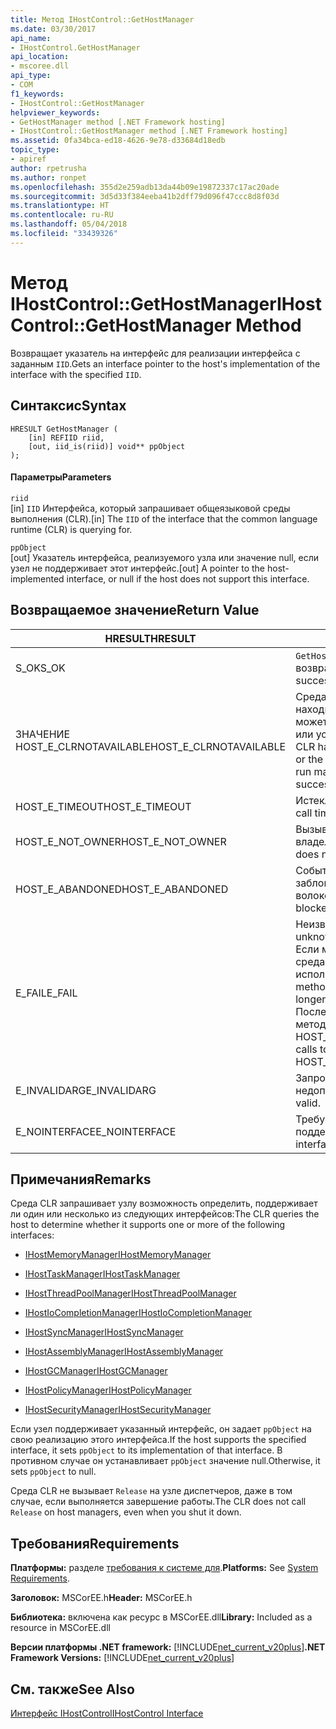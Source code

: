 ```yaml
---
title: Метод IHostControl::GetHostManager
ms.date: 03/30/2017
api_name:
- IHostControl.GetHostManager
api_location:
- mscoree.dll
api_type:
- COM
f1_keywords:
- IHostControl::GetHostManager
helpviewer_keywords:
- GetHostManager method [.NET Framework hosting]
- IHostControl::GetHostManager method [.NET Framework hosting]
ms.assetid: 0fa34bca-ed18-4626-9e78-d33684d18edb
topic_type:
- apiref
author: rpetrusha
ms.author: ronpet
ms.openlocfilehash: 355d2e259adb13da44b09e19872337c17ac20ade
ms.sourcegitcommit: 3d5d33f384eeba41b2dff79d096f47ccc8d8f03d
ms.translationtype: HT
ms.contentlocale: ru-RU
ms.lasthandoff: 05/04/2018
ms.locfileid: "33439326"
---
```

# <a name="ihostcontrolgethostmanager-method"></a><span data-ttu-id="a4856-102">Метод IHostControl::GetHostManager</span><span class="sxs-lookup"><span data-stu-id="a4856-102">IHostControl::GetHostManager Method</span></span>
<span data-ttu-id="a4856-103">Возвращает указатель на интерфейс для реализации интерфейса с заданным `IID`.</span><span class="sxs-lookup"><span data-stu-id="a4856-103">Gets an interface pointer to the host's implementation of the interface with the specified `IID`.</span></span>  
  
## <a name="syntax"></a><span data-ttu-id="a4856-104">Синтаксис</span><span class="sxs-lookup"><span data-stu-id="a4856-104">Syntax</span></span>  
  
```  
HRESULT GetHostManager (  
    [in] REFIID riid,  
    [out, iid_is(riid)] void** ppObject  
);  
```  
  
#### <a name="parameters"></a><span data-ttu-id="a4856-105">Параметры</span><span class="sxs-lookup"><span data-stu-id="a4856-105">Parameters</span></span>  
 `riid`  
 <span data-ttu-id="a4856-106">[in] `IID` Интерфейса, который запрашивает общеязыковой среды выполнения (CLR).</span><span class="sxs-lookup"><span data-stu-id="a4856-106">[in] The `IID` of the interface that the common language runtime (CLR) is querying for.</span></span>  
  
 `ppObject`  
 <span data-ttu-id="a4856-107">[out] Указатель интерфейса, реализуемого узла или значение null, если узел не поддерживает этот интерфейс.</span><span class="sxs-lookup"><span data-stu-id="a4856-107">[out] A pointer to the host-implemented interface, or null if the host does not support this interface.</span></span>  
  
## <a name="return-value"></a><span data-ttu-id="a4856-108">Возвращаемое значение</span><span class="sxs-lookup"><span data-stu-id="a4856-108">Return Value</span></span>  
  
|<span data-ttu-id="a4856-109">HRESULT</span><span class="sxs-lookup"><span data-stu-id="a4856-109">HRESULT</span></span>|<span data-ttu-id="a4856-110">Описание</span><span class="sxs-lookup"><span data-stu-id="a4856-110">Description</span></span>|  
|-------------|-----------------|  
|<span data-ttu-id="a4856-111">S_OK</span><span class="sxs-lookup"><span data-stu-id="a4856-111">S_OK</span></span>|<span data-ttu-id="a4856-112">`GetHostManager` успешно возвращен.</span><span class="sxs-lookup"><span data-stu-id="a4856-112">`GetHostManager` returned successfully.</span></span>|  
|<span data-ttu-id="a4856-113">ЗНАЧЕНИЕ HOST_E_CLRNOTAVAILABLE</span><span class="sxs-lookup"><span data-stu-id="a4856-113">HOST_E_CLRNOTAVAILABLE</span></span>|<span data-ttu-id="a4856-114">Среда CLR не загружена в процесс или находится в состоянии, в котором не может выполнять управляемый код или успешно обработать вызов.</span><span class="sxs-lookup"><span data-stu-id="a4856-114">The CLR has not been loaded into a process, or the CLR is in a state in which it cannot run managed code or process the call successfully.</span></span>|  
|<span data-ttu-id="a4856-115">HOST_E_TIMEOUT</span><span class="sxs-lookup"><span data-stu-id="a4856-115">HOST_E_TIMEOUT</span></span>|<span data-ttu-id="a4856-116">Истекло время ожидания вызова.</span><span class="sxs-lookup"><span data-stu-id="a4856-116">The call timed out.</span></span>|  
|<span data-ttu-id="a4856-117">HOST_E_NOT_OWNER</span><span class="sxs-lookup"><span data-stu-id="a4856-117">HOST_E_NOT_OWNER</span></span>|<span data-ttu-id="a4856-118">Вызывающий объект не является владельцем блокировки.</span><span class="sxs-lookup"><span data-stu-id="a4856-118">The caller does not own the lock.</span></span>|  
|<span data-ttu-id="a4856-119">HOST_E_ABANDONED</span><span class="sxs-lookup"><span data-stu-id="a4856-119">HOST_E_ABANDONED</span></span>|<span data-ttu-id="a4856-120">Событие было отменено заблокированный поток или ожидал волокон.</span><span class="sxs-lookup"><span data-stu-id="a4856-120">An event was canceled while a blocked thread or fiber was waiting on it.</span></span>|  
|<span data-ttu-id="a4856-121">E_FAIL</span><span class="sxs-lookup"><span data-stu-id="a4856-121">E_FAIL</span></span>|<span data-ttu-id="a4856-122">Неизвестная Неустранимая ошибка.</span><span class="sxs-lookup"><span data-stu-id="a4856-122">An unknown catastrophic failure occurred.</span></span> <span data-ttu-id="a4856-123">Если метод вернет значение E_FAIL, среда CLR больше не может использоваться в процессе.</span><span class="sxs-lookup"><span data-stu-id="a4856-123">When a method returns E_FAIL, the CLR is no longer usable within the process.</span></span> <span data-ttu-id="a4856-124">Последующие вызовы размещение методы возвращают значение HOST_E_CLRNOTAVAILABLE.</span><span class="sxs-lookup"><span data-stu-id="a4856-124">Subsequent calls to hosting methods return HOST_E_CLRNOTAVAILABLE.</span></span>|  
|<span data-ttu-id="a4856-125">E_INVALIDARG</span><span class="sxs-lookup"><span data-stu-id="a4856-125">E_INVALIDARG</span></span>|<span data-ttu-id="a4856-126">Запрошенный `IID` является недопустимым.</span><span class="sxs-lookup"><span data-stu-id="a4856-126">The requested `IID` is not valid.</span></span>|  
|<span data-ttu-id="a4856-127">E_NOINTERFACE</span><span class="sxs-lookup"><span data-stu-id="a4856-127">E_NOINTERFACE</span></span>|<span data-ttu-id="a4856-128">Требуемый интерфейс не поддерживается.</span><span class="sxs-lookup"><span data-stu-id="a4856-128">The requested interface is not supported.</span></span>|  
  
## <a name="remarks"></a><span data-ttu-id="a4856-129">Примечания</span><span class="sxs-lookup"><span data-stu-id="a4856-129">Remarks</span></span>  
 <span data-ttu-id="a4856-130">Среда CLR запрашивает узлу возможность определить, поддерживает ли один или несколько из следующих интерфейсов:</span><span class="sxs-lookup"><span data-stu-id="a4856-130">The CLR queries the host to determine whether it supports one or more of the following interfaces:</span></span>  
  
-   [<span data-ttu-id="a4856-131">IHostMemoryManager</span><span class="sxs-lookup"><span data-stu-id="a4856-131">IHostMemoryManager</span></span>](../../../../docs/framework/unmanaged-api/hosting/ihostmemorymanager-interface.md)  
  
-   [<span data-ttu-id="a4856-132">IHostTaskManager</span><span class="sxs-lookup"><span data-stu-id="a4856-132">IHostTaskManager</span></span>](../../../../docs/framework/unmanaged-api/hosting/ihosttaskmanager-interface.md)  
  
-   [<span data-ttu-id="a4856-133">IHostThreadPoolManager</span><span class="sxs-lookup"><span data-stu-id="a4856-133">IHostThreadPoolManager</span></span>](../../../../docs/framework/unmanaged-api/hosting/ihostthreadpoolmanager-interface.md)  
  
-   [<span data-ttu-id="a4856-134">IHostIoCompletionManager</span><span class="sxs-lookup"><span data-stu-id="a4856-134">IHostIoCompletionManager</span></span>](../../../../docs/framework/unmanaged-api/hosting/ihostiocompletionmanager-interface.md)  
  
-   [<span data-ttu-id="a4856-135">IHostSyncManager</span><span class="sxs-lookup"><span data-stu-id="a4856-135">IHostSyncManager</span></span>](../../../../docs/framework/unmanaged-api/hosting/ihostsyncmanager-interface.md)  
  
-   [<span data-ttu-id="a4856-136">IHostAssemblyManager</span><span class="sxs-lookup"><span data-stu-id="a4856-136">IHostAssemblyManager</span></span>](../../../../docs/framework/unmanaged-api/hosting/ihostassemblymanager-interface.md)  
  
-   [<span data-ttu-id="a4856-137">IHostGCManager</span><span class="sxs-lookup"><span data-stu-id="a4856-137">IHostGCManager</span></span>](../../../../docs/framework/unmanaged-api/hosting/ihostgcmanager-interface.md)  
  
-   [<span data-ttu-id="a4856-138">IHostPolicyManager</span><span class="sxs-lookup"><span data-stu-id="a4856-138">IHostPolicyManager</span></span>](../../../../docs/framework/unmanaged-api/hosting/ihostpolicymanager-interface.md)  
  
-   [<span data-ttu-id="a4856-139">IHostSecurityManager</span><span class="sxs-lookup"><span data-stu-id="a4856-139">IHostSecurityManager</span></span>](../../../../docs/framework/unmanaged-api/hosting/ihostsecuritymanager-interface.md)  
  
 <span data-ttu-id="a4856-140">Если узел поддерживает указанный интерфейс, он задает `ppObject` на свою реализацию этого интерфейса.</span><span class="sxs-lookup"><span data-stu-id="a4856-140">If the host supports the specified interface, it sets `ppObject` to its implementation of that interface.</span></span> <span data-ttu-id="a4856-141">В противном случае он устанавливает `ppObject` значение null.</span><span class="sxs-lookup"><span data-stu-id="a4856-141">Otherwise, it sets `ppObject` to null.</span></span>  
  
 <span data-ttu-id="a4856-142">Среда CLR не вызывает `Release` на узле диспетчеров, даже в том случае, если выполняется завершение работы.</span><span class="sxs-lookup"><span data-stu-id="a4856-142">The CLR does not call `Release` on host managers, even when you shut it down.</span></span>  
  
## <a name="requirements"></a><span data-ttu-id="a4856-143">Требования</span><span class="sxs-lookup"><span data-stu-id="a4856-143">Requirements</span></span>  
 <span data-ttu-id="a4856-144">**Платформы:** разделе [требования к системе для](../../../../docs/framework/get-started/system-requirements.md).</span><span class="sxs-lookup"><span data-stu-id="a4856-144">**Platforms:** See [System Requirements](../../../../docs/framework/get-started/system-requirements.md).</span></span>  
  
 <span data-ttu-id="a4856-145">**Заголовок:** MSCorEE.h</span><span class="sxs-lookup"><span data-stu-id="a4856-145">**Header:** MSCorEE.h</span></span>  
  
 <span data-ttu-id="a4856-146">**Библиотека:** включена как ресурс в MSCorEE.dll</span><span class="sxs-lookup"><span data-stu-id="a4856-146">**Library:** Included as a resource in MSCorEE.dll</span></span>  
  
 <span data-ttu-id="a4856-147">**Версии платформы .NET framework:** [!INCLUDE[net_current_v20plus](../../../../includes/net-current-v20plus-md.md)]</span><span class="sxs-lookup"><span data-stu-id="a4856-147">**.NET Framework Versions:** [!INCLUDE[net_current_v20plus](../../../../includes/net-current-v20plus-md.md)]</span></span>  
  
## <a name="see-also"></a><span data-ttu-id="a4856-148">См. также</span><span class="sxs-lookup"><span data-stu-id="a4856-148">See Also</span></span>  
 [<span data-ttu-id="a4856-149">Интерфейс IHostControl</span><span class="sxs-lookup"><span data-stu-id="a4856-149">IHostControl Interface</span></span>](../../../../docs/framework/unmanaged-api/hosting/ihostcontrol-interface.md)
